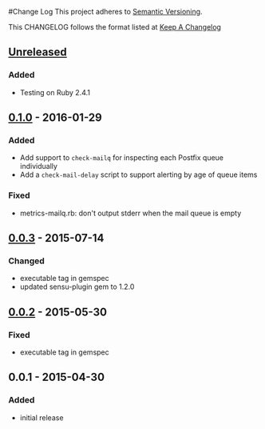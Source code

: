 #Change Log
This project adheres to [Semantic Versioning](http://semver.org/).

This CHANGELOG follows the format listed at [Keep A Changelog](http://keepachangelog.com/)

## [Unreleased]
### Added
- Testing on Ruby 2.4.1

## [0.1.0] - 2016-01-29
### Added
- Add support to `check-mailq` for inspecting each Postfix queue individually
- Add a `check-mail-delay` script to support alerting by age of queue items

### Fixed
- metrics-mailq.rb: don't output stderr when the mail queue is empty

## [0.0.3] - 2015-07-14
### Changed
- executable tag in gemspec
- updated sensu-plugin gem to 1.2.0

## [0.0.2] - 2015-05-30
### Fixed
- executable tag in gemspec

## 0.0.1 - 2015-04-30
### Added
- initial release

[Unreleased]: https://github.com/sensu-plugins/sensu-plugins-postfix/compare/0.1.0...HEAD
[0.1.0]: https://github.com/sensu-plugins/sensu-plugins-postfix/compare/0.0.3...0.1.0
[0.0.3]: https://github.com/sensu-plugins/sensu-plugins-postfix/compare/0.0.2...0.0.3
[0.0.2]: https://github.com/sensu-plugins/sensu-plugins-postfix/compare/0.0.1...0.0.2
